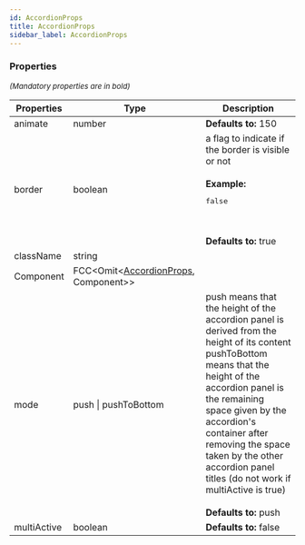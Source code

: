 ```yaml
---
id: AccordionProps
title: AccordionProps
sidebar_label: AccordionProps
---
```




### Properties

<font size="2"><i>(Mandatory properties are in bold)</i></font>

| Properties | Type | Description |
| --------- | ---- | ----------- |
| animate | number | **Defaults to:** 150 |
| border | boolean | a flag to indicate if the border is visible or not<br/><br/>**Example:** <pre>false</pre><br/><br/>**Defaults to:** true |
| className | string |  |
| Component | FCC<Omit<[AccordionProps](/api2/accordion/types/AccordionProps.md), Component\>\> |  |
| mode | push \| pushToBottom | push means that the height of the accordion panel is derived from the height of its content<br/>pushToBottom means that the height of the accordion panel is the remaining space given by the accordion's container after removing the space taken by the other accordion panel titles (do not work if multiActive is true)<br/><br/>**Defaults to:** push |
| multiActive | boolean | **Defaults to:** false |
